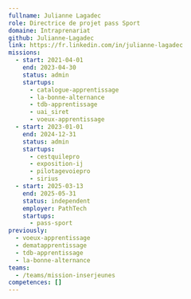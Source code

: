 ```yaml
---
fullname: Julianne Lagadec
role: Directrice de projet pass Sport
domaine: Intraprenariat
github: Julianne-Lagadec
link: https://fr.linkedin.com/in/julianne-lagadec
missions:
  - start: 2021-04-01
    end: 2023-04-30
    status: admin
    startups:
      - catalogue-apprentissage
      - la-bonne-alternance
      - tdb-apprentissage
      - uai_siret
      - voeux-apprentissage
  - start: 2023-01-01
    end: 2024-12-31
    status: admin
    startups:
      - cestquilepro
      - exposition-ij
      - pilotagevoiepro
      - sirius
  - start: 2025-03-13
    end: 2025-05-31
    status: independent
    employer: PathTech
    startups:
      - pass-sport
previously:
  - voeux-apprentissage
  - dematapprentissage
  - tdb-apprentissage
  - la-bonne-alternance
teams:
  - /teams/mission-inserjeunes
competences: []
---
```


